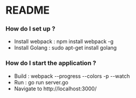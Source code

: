 # README #

### How do I set up ? ###

* Install webpack : npm install webpack -g
* Install Golang  : sudo apt-get install golang

### How do I start the application ? ###

* Build : webpack --progress --colors -p --watch
* Run   : go run server.go
* Navigate to http://localhost:3000/